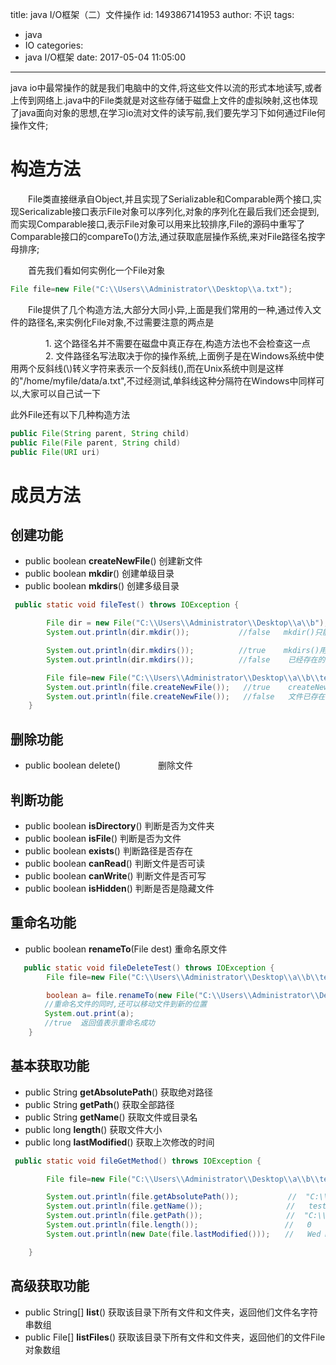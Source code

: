 title: java I/O框架（二）文件操作
id: 1493867141953
author: 不识
tags:
  - java
  - IO
categories:
  - java I/O框架
date: 2017-05-04 11:05:00
---
java io中最常操作的就是我们电脑中的文件,将这些文件以流的形式本地读写,或者上传到网络上.java中的File类就是对这些存储于磁盘上文件的虚拟映射,这也体现了java面向对象的思想,在学习io流对文件的读写前,我们要先学习下如何通过File何操作文件;
  
  <!-- more -->

# 构造方法

　　File类直接继承自Object,并且实现了Serializable和Comparable两个接口,实现Sericalizable接口表示File对象可以序列化,对象的序列化在最后我们还会提到,而实现Comparable接口,表示File对象可以用来比较排序,File的源码中重写了Comparable接口的compareTo()方法,通过获取底层操作系统,来对File路径名按字母排序;

　　首先我们看如何实例化一个File对象
```java
File file=new File("C:\\Users\\Administrator\\Desktop\\a.txt");
```
　　File提供了几个构造方法,大部分大同小异,上面是我们常用的一种,通过传入文件的路径名,来实例化File对象,不过需要注意的两点是

　　　　1. 这个路径名并不需要在磁盘中真正存在,构造方法也不会检查这一点  
　　　　2. 文件路径名写法取决于你的操作系统,上面例子是在Windows系统中使用两个反斜线(\\)转义字符来表示一个反斜线(\),而在Unix系统中则是这样的"/home/myfile/data/a.txt",不过经测试,单斜线这种分隔符在Windows中同样可以,大家可以自己试一下  
    

此外File还有以下几种构造方法
```java
public File(String parent, String child)
public File(File parent, String child)
public File(URI uri)
```

# 成员方法

## 创建功能

- public boolean **createNewFile**()     创建新文件
- public boolean **mkdir**()                创建单级目录
- public boolean **mkdirs**()               创建多级目录

```java
 public static void fileTest() throws IOException {

        File dir = new File("C:\\Users\\Administrator\\Desktop\\a\\b");
        System.out.println(dir.mkdir());           //false   mkdir()只能创建单级目录

        System.out.println(dir.mkdirs());          //true    mkdirs()用于创建多级目录
        System.out.println(dir.mkdirs());          //false    已经存在的目录再次创建,则返回false

        File file=new File("C:\\Users\\Administrator\\Desktop\\a\\b\\test.txt");
        System.out.println(file.createNewFile());   //true    createNewFile()用于创建新文件,其上级路径必须存在,否则创建失败
        System.out.println(file.createNewFile());   //false   文件已存在则创建失败
    }
```
## 删除功能

- public boolean delete()        　　　　删除文件

## 判断功能

- public boolean **isDirectory**()    判断是否为文件夹
- public boolean **isFile**()       判断是否为文件
- public boolean **exists**()       判断路径是否存在
- public boolean **canRead**()      判断文件是否可读
- public boolean **canWrite**()      判断文件是否可写
- public boolean **isHidden**()      判断是否是隐藏文件

## 重命名功能

- public boolean **renameTo**(File dest)  重命名原文件

```java
   public static void fileDeleteTest() throws IOException {
        File file=new File("C:\\Users\\Administrator\\Desktop\\a\\b\\test.txt");

        boolean a= file.renameTo(new File("C:\\Users\\Administrator\\Desktop\\renameTest.txt"));   
　　　　 //重命名文件的同时,还可以移动文件到新的位置
　　　　 System.out.print(a);                                                                       
　　　　 //true  返回值表示重命名成功
    }
```

## 基本获取功能

- public String **getAbsolutePath**()  获取绝对路径
- public String **getPath**()       获取全部路径
- public String **getName**()       获取文件或目录名
- public long **length**()         获取文件大小
- public long **lastModified**()     获取上次修改的时间

```java
 public static void fileGetMethod() throws IOException {

        File file=new File("C:\\Users\\Administrator\\Desktop\\a\\b\\test.txt");

        System.out.println(file.getAbsolutePath());　　　　　　 //  "C:\\Users\\Administrator\\Desktop\\a\\b\\test.txt"
        System.out.println(file.getName());　　　　　　　　　 　 //   test.txt
        System.out.println(file.getPath());　　　　　　　　　 　 //  "C:\\Users\\Administrator\\Desktop\\a\\b\\test.txt"
        System.out.println(file.length());　　　　　　　　　　 　//   0
        System.out.println(new Date(file.lastModified()));　　//   Wed Mar 15 13:58:50 GMT+08:00 2017

    }
```
 

## 高级获取功能

- public String[] **list**()  获取该目录下所有文件和文件夹，返回他们文件名字符串数组
- public File[] **listFiles**()  获取该目录下所有文件和文件夹，返回他们的文件File对象数组